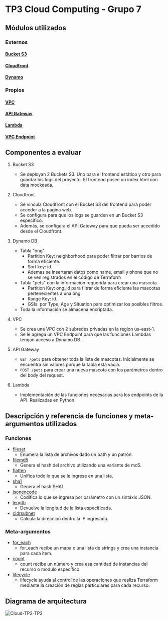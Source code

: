 # TP3 Cloud Computing - Grupo 7

## Módulos utilizados
### Externos
#### [Bucket S3](https://github.com/terraform-aws-modules/terraform-aws-s3-bucket)
#### [Cloudfront](https://github.com/terraform-aws-modules/terraform-aws-cloudfront)
#### [Dynamo](https://github.com/terraform-aws-modules/terraform-aws-dynamodb-table)
### Propios
#### [VPC](https://github.com/gbudoberra/2023Q1-G7/blob/main/modules/vpc)
#### [API Gateway](https://github.com/gbudoberra/2023Q1-G7/blob/main/modules/api_gateway)
#### [Lambda](https://github.com/gbudoberra/2023Q1-G7/blob/main/modules/lambda)
#### [VPC Endpoint](https://github.com/gbudoberra/2023Q1-G7/blob/main/modules/vpc_endpoint)

## Componentes a evaluar

1. Bucket S3
    
    - Se deployan 2 Buckets S3. Uno para el frontend estático y otro para guardar los logs del proyecto. El frontend posee un index.html con data mockeada.
2. Cloudfront

   - Se vincula Cloudfront con el Bucket S3 del frontend para poder acceder a la página web. 
   - Se configura para que los logs se guarden en un Bucket S3 específico.
   - Además, se configura el API Gateway para que pueda ser accedido desde el Cloudfront.
3. Dynamo DB

    - Tabla "ong". 
        - Partition Key: neighborhood para poder filtrar por barrios de forma eficiente. 
        - Sort key: id. 
        - Ademas se insertaran datos como name, email y phone que no se ven registrados en el código de Terraform
    - Tabla "pets" con la informacion requerida para crear una mascota. 
        - Partition Key: ong_id para filtrar de forma eficiente las mascotas pertenecientes a una ong. 
        - Range Key: id. 
        - GSIs: por Type, Age y Situation para optimizar los posibles filtros.
    - Toda la información se almacena encriptada.
4. VPC

    - Se crea una VPC con 2 subredes privadas en la region us-east-1.
    - Se le agrega un VPC Endpoint para que las funciones Lambdas tengan acceso a Dynamo DB.
5. API Gateway

    - ```GET /pets``` para obtener toda la lista de mascotas. Inicialmente se encuentra sin valores porque la tabla esta vacía.
    - ```POST /pets``` para crear una nueva mascota con los parámetros dentro del body del request.
6. Lambda

    - Implementación de las funciones necesarias para los endpoints de la API. Realizadas en Python.

## Descripción y referencia de funciones y meta-argumentos utilizados

### Funciones

* [fileset](https://github.com/gbudoberra/2023Q1-G7/blob/main/organization/locals.tf)
    * Enumera la lista de archivos dado un path y un patrón.
* [filemd5](https://github.com/gbudoberra/2023Q1-G7/blob/main/organization/s3_bucket.tf)
    * Genera el hash del archivo utilizando una variante de md5.
* [flatten](https://github.com/gbudoberra/2023Q1-G7/blob/main/organization/locals.tf)
    * Unifica todo lo que se le ingrese en una lista.
* [sha1](https://github.com/gbudoberra/2023Q1-G7/blob/main/modules/api_gateway/main.tf)
    * Genera el hash SHA1.
* [jsonencode](https://github.com/gbudoberra/2023Q1-G7/blob/main/modules/api_gateway/main.tf)
    * Codifica lo que se ingresa por parámetro con un sintáxis JSON.
* [length](https://github.com/gbudoberra/2023Q1-G7/blob/main/modules/vpc/main.tf)
    * Devuelve la longitud de la lista especificada.
* [cidrsubnet](https://github.com/gbudoberra/2023Q1-G7/blob/main/modules/vpc/locals.tf)
    * Calcula la dirección dentro la IP ingresada.

### Meta-argumentos

* [for_each](https://github.com/gbudoberra/2023Q1-G7/blob/main/organization/s3_bucket.tf)
    * for_each recibe un mapa o una lista de strings y crea una instancia para cada item. 
* [count](https://github.com/gbudoberra/2023Q1-G7/blob/main/modules/vpc/main.tf)
    * count recibe un número y crea esa cantidad de instancias del recurso o modulo específico.
* [lifecycle](https://github.com/gbudoberra/2023Q1-G7/blob/main/modules/lambda/main.tf)
    * lifecycle ayuda al control de las operaciones que realiza Terraform mediante la creación de reglas particulares para cada recurso.

## Diagrama de arquitectura
![Cloud-TP2-TP2](https://github.com/gbudoberra/2023Q1-G7/assets/67807324/296e4f4d-43c8-4a51-a829-c68e04134274)

